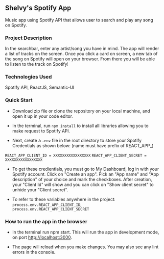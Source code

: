 
## Shelvy's Spotify App

Music app using Spotify API that allows user to search and play any song on Spotify.

### Project Description

In the searchbar, enter any artist/song you have in mind. The app will render a list of tracks on the screen. Once you click a card on screen, a new tab of the song on Spotify will open on your browser. From there you will be able to listen to the track on Spotify!

### Technologies Used

Spotify API, ReactJS, Semantic-UI

### Quick Start

- Download zip file or clone the repository on your local machine, and open it up in your code editor.

- In the terminal, run ```npm install``` to install all libraries allowing you to make request to Spotify API.

- Next, create a ```.env``` file in the root directory to store your Spotify Credentials as shown below: (name must have prefix of REACT_APP_)

```REACT_APP_CLIENT_ID = XXXXXXXXXXXXXXXXX``` ```REACT_APP_CLIENT_SECRET = XXXXXXXXXXXXXXXXX```

- To get these credientials, you must go to My Dashboard, log in with your Spotify account. Click on "Create an app". Pick an "App name" and "App description" of your choice and mark the checkboxes. After creation, your "Client Id" will show and you can click on "Show client secret" to unhide your "Client secret".

- To refer to these variables anywhere in the project: ```process.env.REACT_APP_CLIENT_ID```, ```process.env.REACT_APP_CLIENT_SECRET```



### How to run the app in the browser

- In the terminal run npm start. This will run the app in development mode, on port [http://localhost:3000](http://localhost:3000).

- The page will reload when you make changes.
You may also see any lint errors in the console.
